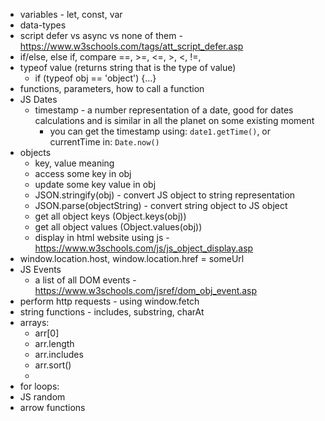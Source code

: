 * variables - let, const, var
* data-types
* script defer vs async vs none of them - https://www.w3schools.com/tags/att_script_defer.asp
* if/else, else if, compare ==, >=, <=, >, <, !=, 
* typeof value (returns string that is the type of value)
  - if (typeof obj == 'object') {...}
* functions, parameters, how to call a function
* JS Dates
  - timestamp - a number representation of a date, good for dates calculations and is similar in all the planet on some existing moment
    - you can get the timestamp using: `date1.getTime()`, or currentTime in: `Date.now()`
* objects
  - key, value meaning
  - access some key in obj
  - update some key value in obj
  - JSON.stringify(obj) - convert JS object to string representation
  - JSON.parse(objectString) - convert string object to JS object
  - get all object keys (Object.keys(obj))
  - get all object values (Object.values(obj))
  - display in html website using js - https://www.w3schools.com/js/js_object_display.asp
* window.location.host, window.location.href = someUrl
* JS Events
  - a list of all DOM events - https://www.w3schools.com/jsref/dom_obj_event.asp
* perform http requests - using window.fetch
* string functions - includes, substring, charAt
* arrays:
  - arr[0]
  - arr.length
  - arr.includes
  - arr.sort()
  - 
* for loops:
* JS random
* arrow functions